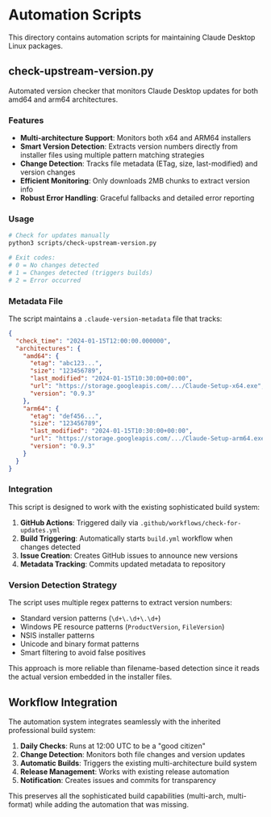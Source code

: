 # Automation Scripts

This directory contains automation scripts for maintaining Claude Desktop Linux packages.

## check-upstream-version.py

Automated version checker that monitors Claude Desktop updates for both amd64 and arm64 architectures.

### Features

- **Multi-architecture Support**: Monitors both x64 and ARM64 installers
- **Smart Version Detection**: Extracts version numbers directly from installer files using multiple pattern matching strategies
- **Change Detection**: Tracks file metadata (ETag, size, last-modified) and version changes
- **Efficient Monitoring**: Only downloads 2MB chunks to extract version info
- **Robust Error Handling**: Graceful fallbacks and detailed error reporting

### Usage

```bash
# Check for updates manually
python3 scripts/check-upstream-version.py

# Exit codes:
# 0 = No changes detected
# 1 = Changes detected (triggers builds)
# 2 = Error occurred
```

### Metadata File

The script maintains a `.claude-version-metadata` file that tracks:

```json
{
  "check_time": "2024-01-15T12:00:00.000000",
  "architectures": {
    "amd64": {
      "etag": "abc123...",
      "size": "123456789",
      "last_modified": "2024-01-15T10:30:00+00:00",
      "url": "https://storage.googleapis.com/.../Claude-Setup-x64.exe",
      "version": "0.9.3"
    },
    "arm64": {
      "etag": "def456...",
      "size": "123456789", 
      "last_modified": "2024-01-15T10:30:00+00:00",
      "url": "https://storage.googleapis.com/.../Claude-Setup-arm64.exe",
      "version": "0.9.3"
    }
  }
}
```

### Integration

This script is designed to work with the existing sophisticated build system:

1. **GitHub Actions**: Triggered daily via `.github/workflows/check-for-updates.yml`
2. **Build Triggering**: Automatically starts `build.yml` workflow when changes detected
3. **Issue Creation**: Creates GitHub issues to announce new versions
4. **Metadata Tracking**: Commits updated metadata to repository

### Version Detection Strategy

The script uses multiple regex patterns to extract version numbers:

- Standard version patterns (`\d+\.\d+\.\d+`)
- Windows PE resource patterns (`ProductVersion`, `FileVersion`)
- NSIS installer patterns
- Unicode and binary format patterns
- Smart filtering to avoid false positives

This approach is more reliable than filename-based detection since it reads the actual version embedded in the installer files.

## Workflow Integration

The automation system integrates seamlessly with the inherited professional build system:

1. **Daily Checks**: Runs at 12:00 UTC to be a "good citizen"
2. **Change Detection**: Monitors both file changes and version updates
3. **Automatic Builds**: Triggers the existing multi-architecture build system
4. **Release Management**: Works with existing release automation
5. **Notification**: Creates issues and commits for transparency

This preserves all the sophisticated build capabilities (multi-arch, multi-format) while adding the automation that was missing. 